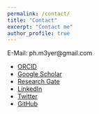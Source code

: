 ```yaml
---
permalink: /contact/
title: "Contact"
excerpt: "Contact me"
author_profile: true
---
```


<p>
E-Mail: ph.m3yer@gmail.com<br>
</p>

* [ORCID](https://orcid.org/0000-0002-7986-9432)
* [Google Scholar](https://scholar.google.de/citations?user=mk7kDiQAAAAJ&hl=de)
* [Research Gate](https://www.researchgate.net/profile/Philipp_Meyer10)
* [LinkedIn](https://www.linkedin.com/in/philipp-meyer2/)
* [Twitter](http://twitter.com/PhiMeyer)
* [GitHub](https://github.com/phimeyer)
